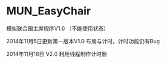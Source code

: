 MUN_EasyChair
=============

模拟联合国主席程序V1.0 （不能使用状态）

2014年11月5日更新第一版本V1.0 布局与计时。计时功能仍有Bug

2014年11月16日 V2.0 利用线程制作计时器
